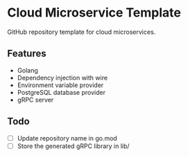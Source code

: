 # Cloud Microservice Template

GitHub repository template for cloud microservices.

## Features
- Golang
- Dependency injection with wire
- Environment variable provider
- PostgreSQL database provider
- gRPC server

## Todo
- [ ] Update repository name in go.mod
- [ ] Store the generated gRPC library in lib/
